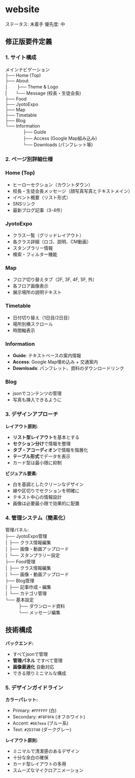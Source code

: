 # website

ステータス: 未着手
優先度: 中

## 修正版要件定義

### **1. サイト構成**

メインナビゲーション  
├── Home (Top)  
├── About  
│　　├── Theme & Logo  
|　　└── Message (校長・生徒会長)  
├── Food  
├── JyotoExpo  
├── Map   
├── Timetable   
├── Blog  
└── Information  
　　　　├── Guide  
　　　　├── Access (Google Map組み込み)  
　　　　└── Downloads (パンフレット等)  

### **2. ページ別詳細仕様**

### **Home (Top)**

- ヒーローセクション（カウントダウン）
- 校長・生徒会長メッセージ（顔写真写真とテキストメイン）
- イベント概要（リスト形式）
- SNSリンク
- 最新ブログ記事（3-4件）

### **JyotoExpo**

- クラス一覧（グリッドレイアウト）
- 各クラス詳細（ロゴ、説明、CM動画）
- スタンプラリー情報
- 検索・フィルター機能

### **Map**

- フロア切り替えタブ（2F, 3F, 4F, 5F, 外）
- 各フロア画像表示
- 展示場所の説明テキスト

### **Timetable**

- 日付切り替え（1日目/2日目）
- 場所別横スクロール
- 時間軸表示

### **Information**

- **Guide**: テキストベースの案内情報
- **Access**: Google Map埋め込み + 交通案内
- **Downloads**: パンフレット、資料のダウンロードリンク

### **Blog**

- jsonでコンテンツの管理
- 写真も挿入できるように

### **3. デザインアプローチ**

**レイアウト原則:**

- **リスト型レイアウト**を基本とする
- **セクション分け**で情報を整理
- **タブ・アコーディオン**で情報を階層化
- **テーブル形式**でデータを表示
- カード型は最小限に抑制

**ビジュアル要素:**

- 白を基調としたクリーンなデザイン
- 線や区切りでセクションを明確に
- テキスト中心の情報設計
- 画像は必要最小限で効果的に配置

### **4. 管理システム（簡素化）**

管理パネル:  
├── JyotoExpo管理  
│   ├── クラス情報編集  
│   ├── 画像・動画アップロード  
│   └── スタンプラリー設定  
├── Food管理  
│   ├── クラス情報編集  
│   └── 画像・動画アップロード  
├── Blog管理  
│   ├── 記事作成・編集  
│   └── カテゴリ管理  
└── 基本設定  
　　　├── ダウンロード資料  
　　　└── メッセージ編集  

## 技術構成

**バックエンド:**

- すべてjsonで管理
- **管理パネル** ですべて管理
- **画像最適化** 自動対応
- できる限りミニマルな構成

### **5. デザインガイドライン**

**カラーパレット:**

- Primary: `#FFFFFF` (白)
- Secondary: `#F8F9FA` (オフホワイト)
- Accent: `#667eea` (ブルー系)
- Text: `#2D3748` (ダークグレー)

**レイアウト原則:**

- ミニマルで清潔感のあるデザイン
- 十分な余白の確保
- カード型レイアウトの多用
- スムーズなマイクロアニメーション
